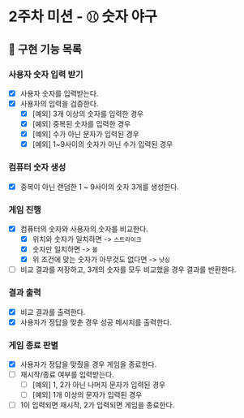# 2주차 미션 - ⚾︎ 숫자 야구

## 🚀 구현 기능 목록

### 사용자 숫자 입력 받기

- [x] 사용자 숫자를 입력받는다.
- [x] 사용자의 입력을 검증한다.
  - [x] [예외] 3개 이상의 숫자를 입력한 경우
  - [x] [예외] 중복된 숫자를 입력한 경우
  - [x] [예외] 수가 아닌 문자가 입력된 경우
  - [x] [예외] 1~9사이의 숫자가 아닌 수가 입력된 경우

### 컴퓨터 숫자 생성

- [x] 중복이 아닌 랜덤한 1 ~ 9사이의 숫자 3개를 생성한다.

### 게임 진행

- [x] 컴퓨터의 숫자와 사용자의 숫자를 비교한다.
  - [x] 위치와 숫자가 일치하면 -> `스트라이크`
  - [x] 숫자만 일치하면 -> `볼`
  - [x] 위 조건에 맞는 숫자가 아무것도 없다면 -> `낫싱`
- [ ] 비교 결과를 저장하고, 3개의 숫자를 모두 비교했을 경우 결과를 반환한다.

### 결과 출력

- [x] 비교 결과를 출력한다.
- [x] 사용자가 정답을 맞춘 경우 성공 메시지를 출력한다.

### 게임 종료 판별

- [x] 사용자가 정답을 맞췄을 경우 게임을 종료한다.
- [ ] 재시작/종료 여부를 입력받는다.
    - [ ] [예외] 1, 2가 아닌 나머지 문자가 입력된 경우
    - [ ] [예외] 1개 이상의 문자가 입력된 경우
- [ ] 1이 입력되면 재시작, 2가 입력되면 게임을 종료한다.